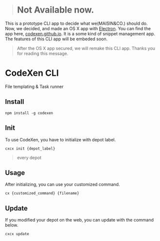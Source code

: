 > # Not Available now.
This is a prototype CLI app to decide what we(MAISIN&CO.) should do.
Now, we decided, and made an OS X app with [Electron](electron.atom.io).
You can find the app here, [codexen.github.io](http://codexen.github.io).
It is a some kind of snippet management app.
The features of this CLI app will be embeded soon.

> After the OS X app secured, we will remake this CLI app.
Thanks you for reading this message.

# CodeXen CLI

File templating & Task runner

## Install
```
npm install -g codexen
```

## Init
To use CodeXen, you have to initialize with depot label.
```
cxcx init {depot_label}
```
> every depot

## Usage
After initializing, you can use your customized command.
```
cx {customized_command} {filename}
```

## Update
If you modified your depot on the web, you can update with the command below.
```
cxcx update
```
